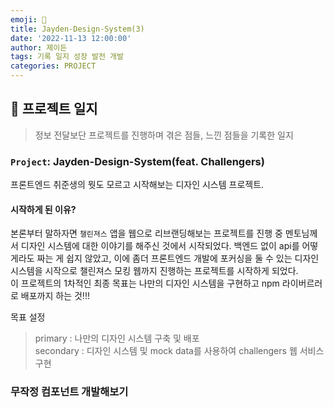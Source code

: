 ```yaml
---
emoji: 🔨
title: Jayden-Design-System(3)
date: '2022-11-13 12:00:00'
author: 제이든
tags: 기록 일지 성장 발전 개발
categories: PROJECT
---
```


## 🔨 프로젝트 일지

> 정보 전달보단 프로젝트를 진행하며 겪은 점들, 느낀 점들을 기록한 일지

### `Project`: Jayden-Design-System(feat. Challengers)

프론트엔드 취준생의 뭣도 모르고 시작해보는 디자인 시스템 프로젝트.<br/>

#### 시작하게 된 이유?

본론부터 말하자면 `챌린져스` 앱을 웹으로 리브랜딩해보는 프로젝트를 진행 중 멘토님께서 디자인 시스템에 대한 이야기를 해주신 것에서 시작되었다. 백엔드 없이 api를 어떻게라도 짜는 게 쉽지 않았고, 이에 좀더 프론트엔드 개발에 포커싱을 둘 수 있는 디자인 시스템을 시작으로 챌린져스 모킹 웹까지 진행하는 프로젝트를 시작하게 되었다.<br/>
이 프로젝트의 1차적인 최종 목표는 나만의 디자인 시스템을 구현하고 npm 라이버르러로 배포까지 하는 것!!!<br/>

목표 설정

> primary : 나만의 디자인 시스템 구축 및 배포<br/>
> secondary : 디자인 시스템 및 mock data를 사용하여 challengers 웹 서비스 구현

### 무작정 컴포넌트 개발해보기

```toc

```

